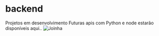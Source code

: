 # backend
Projetos em desenvolvimento
Futuras apis com Python e node estarão disponíveis aqui..
![Joinha]([https://github.com/kayomacedo/exercicios/blob/main/screenshot/web.png](https://media0.giphy.com/media/v1.Y2lkPTc5MGI3NjExanpiNmtieXJibGVhMmNjbTVic2RlanVhdDZzMGwycm13ODg3ZmJzNyZlcD12MV9pbnRlcm5hbF9naWZfYnlfaWQmY3Q9Zw/TexAclPh3GebdZXwuZ/giphy.gif))
